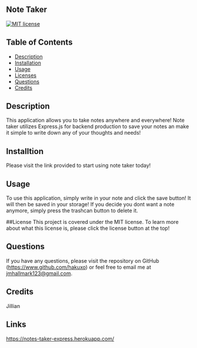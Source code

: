 ## Note Taker

[![MIT license](https://img.shields.io/badge/License-MIT-blue.svg)](https://www.mit.edu/~amini/LICENSE.md)

  ## Table of Contents
  * [Description](#description)
  * [Installation](#installation)
  * [Usage](#usage)
  * [Licenses](#licenses)
  * [Questions](#questions)
  * [Credits](#questions)
  
  ## Description
  This application allows you to take notes anywhere and everywhere! Note taker utilizes Express.js for backend production to save your notes an make it simple to write   down any of your thoughts and needs!

  ## Installtion
  Please visit the link provided to start using note taker today!

  ## Usage
  To use this application, simply write in your note and click the save button! It will then be saved in your storage! If you decide you dont want a note anymore, simply   press the trashcan button to delete it.

  ##License 
  This project is covered under the MIT license. To learn more about what this license is, please click the license button at the top!

  ## Questions 
  If you have any questions, please visit the repository on GitHub (https://www.github.com/hakuxo) or feel free to email me at jmhallmark123@gmail.com.

  ## Credits
  Jillian
  
  ## Links
  https://notes-taker-express.herokuapp.com/
